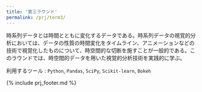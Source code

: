 ```yaml
---
title: '第三ラウンド'
permalink: /prj/term3/
---
```


時系列データとは時間とともに変化するデータである。時系列データの視覚的分析においては、データの性質の時間変化をタイムライン、アニメーションなどの技術で視覚化したものについて、時空間的な切断を施すことが一般的である。このラウンドでは、時空間的データを用いた視覚的分析技術を実践的に学ぶ。

利用するツール
: `Python`, `Pandas`, `SciPy`, `Scikit-learn`, `Bokeh`

{% include prj_footer.md %}

